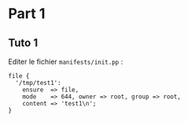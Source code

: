 # Part 1

## Tuto 1

Editer le fichier `manifests/init.pp` :

<!-- language: puppet -->
    file {
      '/tmp/test1':
        ensure  => file,
        mode    => 644, owner => root, group => root,
        content => 'test1\n';
    }

